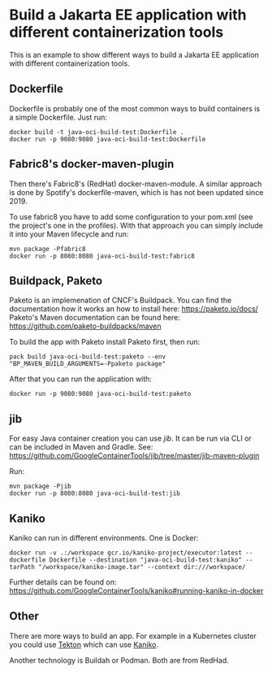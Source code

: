 # Build a Jakarta EE application with different containerization tools

This is an example to show different ways to build a Jakarta EE application with different containerization tools.

## Dockerfile

Dockerfile is probably one of the most common ways to build containers is a simple Dockerfile. Just run:

```
docker build -t java-oci-build-test:Dockerfile .
docker run -p 9080:9080 java-oci-build-test:Dockerfile
```

## Fabric8's docker-maven-plugin

Then there's Fabric8's (RedHat) docker-maven-module. A similar approach is done by Spotify's dockerfile-maven, which is
has not been updated since 2019.

To use fabric8 you have to add some configuration to your pom.xml (see the project's one in the profiles). With that
approach you can simply include it into your Maven lifecycle and run:

```
mvn package -Pfabric8
docker run -p 8080:8080 java-oci-build-test:fabric8
```

## Buildpack, Paketo

Paketo is an implemenation of CNCF's Buildpack. You can find the documentation how it works an how to install here: https://paketo.io/docs/
Paketo's Maven documentation can be found here: https://github.com/paketo-buildpacks/maven

To build the app with Paketo install Paketo first, then run:
```
pack build java-oci-build-test:paketo --env "BP_MAVEN_BUILD_ARGUMENTS=-Ppaketo package"
```

After that you can run the application with:
```
docker run -p 9080:9080 java-oci-build-test:paketo
```

## jib

For easy Java container creation you can use _jib_. It can be run via CLI or can be included in Maven and Gradle.
See: https://github.com/GoogleContainerTools/jib/tree/master/jib-maven-plugin

Run:
```
mvn package -Pjib
docker run -p 8080:8080 java-oci-build-test:jib
```

## Kaniko

Kaniko can run in different environments. One is Docker:
```
docker run -v .:/workspace gcr.io/kaniko-project/executor:latest --dockerfile Dockerfile --destination "java-oci-build-test:kaniko" --tarPath "/workspace/kaniko-image.tar" --context dir:///workspace/
```

Further details can be found on: https://github.com/GoogleContainerTools/kaniko#running-kaniko-in-docker

## Other

There are more ways to build an app. For example in a Kubernetes cluster you could use [Tekton](https://github.com/tektoncd/pipeline/blob/main/docs/tutorial.md)
which can use [Kaniko](https://github.com/GoogleContainerTools/kaniko).

Another technology is Buildah or Podman. Both are from RedHad.
